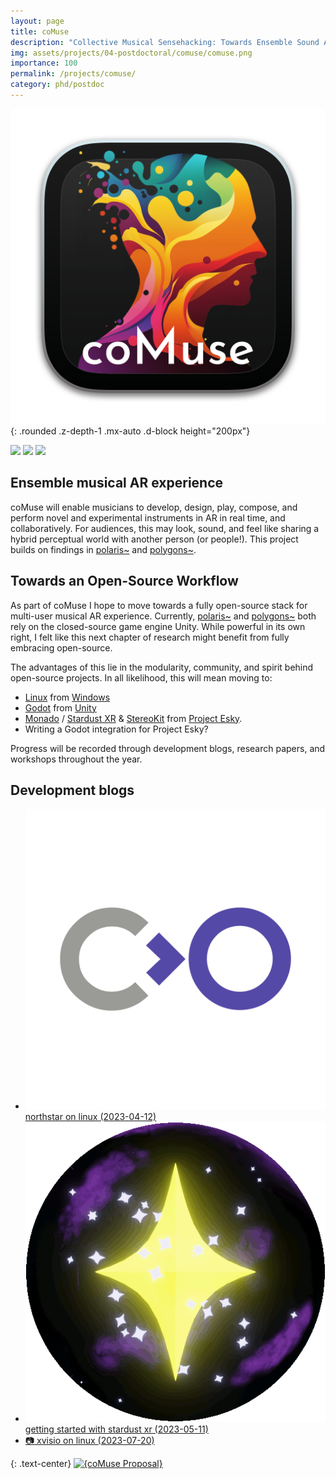 ```yaml
---
layout: page
title: coMuse
description: "Collective Musical Sensehacking: Towards Ensemble Sound ARt  (2023)"
img: assets/projects/04-postdoctoral/comuse/comuse.png
importance: 100
permalink: /projects/comuse/
category: phd/postdoc
---
```


![Stylised icon for the coMuse project](/assets/projects/04-postdoctoral/comuse/banner.png){: .rounded .z-depth-1 .mx-auto .d-block height="200px"}

<div class="caption">
    <a href="#"><img src="https://img.shields.io/badge/Platform-Linux-yellow?style=flat-square&logo=linux&logoColor=white"></a>
    <a href="https://godotengine.org/"><img src="https://img.shields.io/badge/Environment-Godot-orange?style=flat-square&logo=godot&logoColor=white"></a>
    <!-- <a href="https://www.youtube.com/watch?v=zOeXI_WvzJA&list=PLA1CN3oynXG32NicEi72nnXsIp1anyWSr"><img src="https://img.shields.io/badge/Performances-Playlist-green?style=flat-square&logo=actigraph&logoColor=white"></a>
    <a href="https://github.com/sambilbow/polygons/wiki"><img src="https://img.shields.io/badge/Guide-Wiki-red?style=flat-square&logo=todoist&logoColor=white"></a> -->
    <a href="https://github.com/sambilbow/comuse/"><img src="https://img.shields.io/badge/Code-GitHub-blue?style=flat-square&logo=github&logoColor=white"></a>
</div>

## Ensemble musical AR experience
coMuse will enable musicians to develop, design, play, compose, and perform novel and experimental instruments in AR in real time, and collaboratively. For audiences, this may look, sound, and feel like sharing a hybrid perceptual world with another person (or people!). This project builds on findings in [polaris~](/projects/polaris/) and [polygons~](/projects/polygons/).

## Towards an Open-Source Workflow
As part of coMuse I hope to move towards a fully open-source stack for multi-user musical AR experience. Currently, [polaris~](/projects/polaris/) and [polygons~](/projects/polygons/) both rely on the closed-source game engine Unity. While powerful in its own right, I felt like this next chapter of research might benefit from fully embracing open-source.

The advantages of this lie in the modularity, community, and spirit behind open-source projects. In all likelihood, this will mean moving to: 
- [Linux](https://wiki.archlinux.org/) from [Windows](https://www.microsoft.com/en-gb/windows/windows-11) 
- [Godot](https://godotengine.org/) from [Unity](https://unity.com/)
- [Monado](monado.dev/) / [Stardust XR](stardustxr.org/) & [StereoKit](https://stereokit.net/) from [Project Esky](https://github.com/HyperLethalVector/ProjectEsky-UnityIntegration).
- Writing a Godot integration for Project Esky?

Progress will be recorded through development blogs, research papers, and workshops throughout the year.

## Development blogs
- [<img id="emoji" src="/assets/img/emoji/collabora.png"> northstar on linux (2023-04-12)](/blog/2023/north-star-on-linux)
- [<img id="emoji" src="/assets/img/emoji/stardust.gif"> getting started with stardust xr (2023-05-11)](/blog/2023/getting-started-with-stardust-xr)
- [📷 xvisio on linux (2023-07-20)](/blog/2023/xvisio-linux/)

{: .text-center}
[![{coMuse Proposal}](https://ytcards.demolab.com/?id=lkLRmX3Kumw&title=coMuse+Proposal&lang=en&timestamp=1657900736&background_color=%230d1117&title_color=%23ffffff&stats_color=%23dedede&width=250&duration=157 "coMuse Proposal")](https://youtu.be/lkLRmX3Kumw)